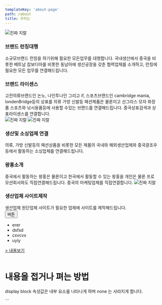 ```yaml
---
templateKey: 'about-page'
path: /about
title: 우리는
---
```

![진짜 지랄](/img/ifyaa-01.png)
### 브랜드 런칭대행
소규모브랜드 런칭을 하기위해 필요한 모든업무를 대행합니다. 국내생산에서 중국을 비롯한 베트남 캄보디아를 비롯한 
동남아에 생산공장을 갖춘 협력업체를 소개하고, 런칭에 필요한 모든 업무를 연결해드립니다.  

### 브랜드 라이센스
고전의류브랜드인 논노, 나인투나인 그리고 if, 스포츠브랜드인 cambridge mania, londenBridge등의 상표를 
의류 가방 신발등 패션제품은 물론이고 선그라스 모자 화장품 스포츠와 낚시용품등에 사용할 수있는 브랜드를 연결해드립니다.
중국상표검색과 상표라이센스를 연결합니다.<br/>
![진짜 지랄](/img/ifyaa-03.png)
![진짜 지랄](/img/ifyaa-04.png)
### 생산및 소싱업체 연결
의류, 가방 신발등의 패션상품을 비롯한 모든 제품의 국내와 해외생산업체와 중국광조우등에서 활동하는 소싱업체를 연결해드립니다.

### 왕홍소개
중국에서 활동하는 왕홍은 물론이고 한국에서 활동할 수 있는 왕홍을 개인은 물론 프로모션회사와도 직접연결해드립니다. 중국의 마케팅업체를 직접연결합니다.
![진짜 지랄](/img/ifyaa-02.png)
### 생산업체 사이트제작
생산업체 원단업체 사이트가 필요한 업체에 사이트를 제작해드립니다. <br/>
<Button>버튼</Button>
<ul>
    <li>erer</li>
    <li>dsfsd</li>
    <li>cxvcvx</li>
    <li>uyiy</li>
</ul>
<!doctype html>
<html>
<head>
<script type="text/javascript">
var bDisplay = true;
function doDisplay(){
    var con = document.getElementById("myDIV");
    if(con.style.display=='none'){
        con.style.display = 'block';
    }else{
        con.style.display = 'none';
    }
}

</script>

</head>
<body>
<a href="javascript:doDisplay();">> 내용보기</a><br/><br/>
<div id="myDIV">
    <h1>내용을 접거나 펴는 방법</h1>
    <p>display block 속성값은 내부 요소를 나타나게 하며 none 는 사라지게 합니다.</p>
</div>
</body>
</html>
```


